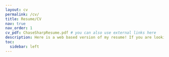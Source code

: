 ```yaml
---
layout: cv
permalink: /cv/
title: Resume/CV
nav: true
nav_order: 1
cv_pdf: ChaseSharpResume.pdf # you can also use external links here
description: Here is a web based version of my resume! If you are looking for a pdf, click the icon right above this post!
toc:
  sidebar: left
---
```

